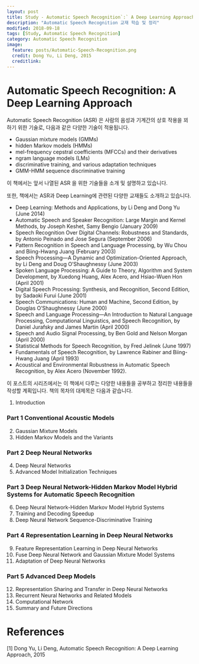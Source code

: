 ```yaml
---
layout: post
title: Study - Automatic Speech Recognition`:` A Deep Learning Approach
description: "Automatic Speech Recognition 교재 학습 및 정리"
modified: 2018-09-18
tags: [Study, Automatic Speech Recognition]
category: Automatic Speech Recognition
image:
  feature: posts/Automatic-Speech-Recognition.png
  credit: Dong Yu, Li Deng, 2015
  creditlink:
---
```


# Automatic Speech Recognition: A Deep Learning Approach

Automatic Speech Recognition (ASR) 은 사람의 음성과 기계간의 상호 작용을 꾀하기 위한 기술로, 다음과 같은 다양한 기술이 적용됩니다.
- Gaussian mixture models (GMMs)
- hidden Markov models (HMMs)
- mel-frequency cepstral coefficients (MFCCs) and their derivatives
- ngram language models (LMs)
- discriminative training, and various adaptation techniques
- GMM-HMM sequence discriminative training

이 책에서는 앞서 나열된 ASR 을 위한 기술들을 소개 및 설명하고 있습니다.

또한, 책에서는 ASR과 Deep Learning에 관련된 다양한 교재들도 소개하고 있습니다.
- Deep Learning: Methods and Applications, by Li Deng and Dong Yu (June 2014)
- Automatic Speech and Speaker Recognition: Large Margin and Kernel Methods, by Joseph Keshet, Samy Bengio (January 2009)
- Speech Recognition Over Digital Channels: Robustness and Standards, by Antonio Peinado and Jose Segura (September 2006)
- Pattern Recognition in Speech and Language Processing, by Wu Chou and Biing-Hwang Juang (February 2003)
- Speech Processing—A Dynamic and Optimization-Oriented Approach, by Li Deng and Doug O’Shaughnessy (June 2003)
- Spoken Language Processing: A Guide to Theory, Algorithm and System Development, by Xuedong Huang, Alex Acero, and Hsiao-Wuen Hon (April 2001)
- Digital Speech Processing: Synthesis, and Recognition, Second Edition, by Sadaoki Furui (June 2001)
- Speech Communications: Human and Machine, Second Edition, by Douglas O’Shaughnessy (June 2000)
- Speech and Language Processing—An Introduction to Natural Language Processing, Computational Linguistics, and Speech Recognition, by Daniel Jurafsky and James Martin (April 2000)
- Speech and Audio Signal Processing, by Ben Gold and Nelson Morgan (April 2000)
- Statistical Methods for Speech Recognition, by Fred Jelinek (June 1997)
- Fundamentals of Speech Recognition, by Lawrence Rabiner and Biing-Hwang Juang (April 1993)
- Acoustical and Environmental Robustness in Automatic Speech Recognition, by Alex Acero (November 1992).

이 포스트의 시리즈에서는 이 책에서 다루는 다양한 내용들을 공부하고 정리한 내용들을 작성할 계획입니다.
책의 목차의 대제목은 다음과 같습니다.

1. Introduction
### Part 1 Conventional Acoustic Models
2. Gaussian Mixture Models
3. Hidden Markov Models and the Variants
### Part 2 Deep Neural Networks
4. Deep Neural Networks
5. Advanced Model Initialization Techniques
### Part 3 Deep Neural Network-Hidden Markov Model Hybrid Systems for Automatic Speech Recognition
6. Deep Neural Network-Hidden Markov Model Hybrid Systems
7. Training and Decoding Speedup
8. Deep Neural Network Sequence-Discriminative Training
### Part 4 Representation Learning in Deep Neural Networks
9. Feature Representation Learning in Deep Neural Networks
10. Fuse Deep Neural Network and Gaussian Mixture Model Systems
11. Adaptation of Deep Neural Networks
### Part 5 Advanced Deep Models
12. Representation Sharing and Transfer in Deep Neural Networks
13. Recurrent Neural Networks and Related Models
14. Computational Network
15. Summary and Future Directions

# References
[1] Dong Yu, Li Deng, Automatic Speech Recognition: A Deep Learning Approach, 2015